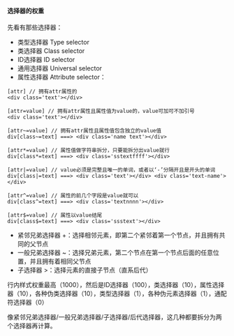 #### 选择器的权重

先看有那些选择器：

* 类型选择器 Type selector
* 类选择器 Class selector
* ID选择器 ID selector
* 通用选择器 Universal selector
* 属性选择器 Attribute selector：

```
[attr] // 拥有attr属性的
<div class='text'></div>

[attr=value] // 拥有attr属性且属性值为value的，value可加可不加引号
<div class='text'></div>

[attr~=value] // 拥有attr属性且属性值包含独立的value值
div[class~=text] ===> <div class='name text'></div>

[attr*=value] // 属性值做字符串拆分，只要能拆分出value就行
div[class*=text] ===> <div class='sstextffff'></div>

[attr|=value] // value必须是完整且唯一的单词，或者以‘-’分隔开且是开头的单词
div[class|=text] ===> <div class='text'></div> <div class='text-name'></div>

[attr^=value] // 属性的前几个字段是value就可以
div[class^=text] ===> <div class='textnnnn'></div>

[attr$=value] // 属性以value结尾
div[class$=text] ===> <div class='ssstext'></div>
```



* 紧邻兄弟选择器 +：选择相邻元素，即第二个紧邻着第一个节点，并且拥有共同的父节点
* 一般兄弟选择器 ~：选择兄弟元素，第二个节点在第一个节点后面的任意位置，并且拥有着相同父节点
* 子选择器 >：选择元素的直接子节点（直系后代）



行内样式权重最高（1000），然后是ID选择器（100），类选择器（10），属性选择器（10），各种伪类选择器（10），类型选择器（1），各种伪元素选择器（1），通配符选择器（0）

像紧邻兄弟选择器/一般兄弟选择器/子选择器/后代选择器，这几种都要拆分为两个选择器再计算。